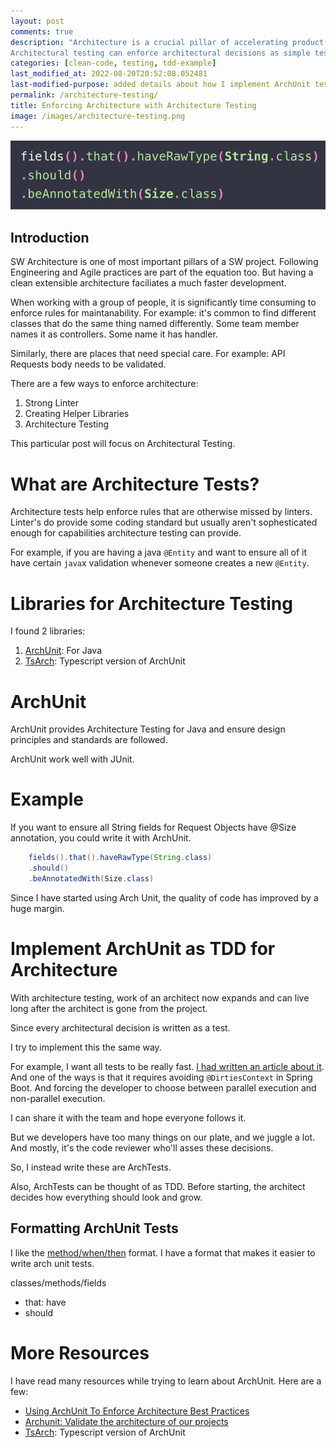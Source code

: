 ```yaml
---
layout: post
comments: true
description: "Architecture is a crucial pillar of accelerating product delivery. It's hard to keep a team in sync with architecture over time.<br><br>
Architectural testing can enforce architectural decisions as simple tests, dramatically reducing code review effort and extending code maintainability."
categories: [clean-code, testing, tdd-example]
last_modified_at: 2022-08-20T20:52:08.052481
last-modified-purpose: added details about how I implement ArchUnit tests
permalink: /architecture-testing/
title: Enforcing Architecture with Architecture Testing
image: /images/architecture-testing.png
---
```

![](/images/architecture-testing.png)


## Introduction

SW Architecture is one of most important pillars of a SW project. Following Engineering and Agile practices are part of the equation too. But having a clean extensible architecture faciliates a much faster development.

When working with a group of people, it is significantly time consuming to enforce rules for maintanability. For example: it's common to find different classes that do the same thing named differently. Some team member names it as controllers. Some name it has handler.

Similarly, there are places that need special care. For example: API Requests body needs to be validated.

There are a few ways to enforce architecture:
1. Strong Linter
2. Creating Helper Libraries
3. Architecture Testing

This particular post will focus on Architectural Testing. 

# What are Architecture Tests?

Architecture tests help enforce rules that are otherwise missed by linters. Linter's do provide some coding standard but usually aren't sophesticated enough for capabilities architecture testing can provide.

For example, if you are having a java `@Entity` and want to ensure all of it have certain `java`x validation whenever someone creates a new `@Entity`.

# Libraries for Architecture Testing

I found 2 libraries:
1. [ArchUnit](https://www.archunit.org/): For Java
2. [TsArch](https://github.com/ts-arch/ts-arch): Typescript version of ArchUnit

# ArchUnit

ArchUnit provides Architecture Testing for Java and ensure design principles and standards are followed.

ArchUnit work well with JUnit.

# Example

If you want to ensure all String fields for Request Objects have @Size annotation, you could write it with ArchUnit.

```java
    fields().that().haveRawType(String.class)
    .should()
    .beAnnotatedWith(Size.class)
```

Since I have started using Arch Unit, the quality of code has improved by a huge margin.

# Implement ArchUnit as TDD for Architecture

With architecture testing, work of an architect now expands and can live long after the architect is gone from the project.

Since every architectural decision is written as a test.

I try to implement this the same way.

For example, I want all tests to be really fast. [I had written an article about it](spring-boot-junit-faster/). And one of the ways is that it requires avoiding `@DirtiesContext` in Spring Boot. And forcing the developer to choose between parallel execution and non-parallel execution.

I can share it with the team and hope everyone follows it. 

But we developers have too many things on our plate, and we juggle a lot. And mostly, it's the code reviewer who'll asses these decisions.

So, I instead write these are ArchTests.

Also, ArchTests can be thought of as TDD. Before starting, the architect decides how everything should look and grow. 

## Formatting ArchUnit Tests

I like the [method/when/then](/method-when-should) format. I have a format that makes it easier to write arch unit tests.

classes/methods/fields
- that: have
- should

# More Resources

I have read many resources while trying to learn about ArchUnit. Here are a few:

- [Using ArchUnit To Enforce Architecture Best Practices](https://shekhargulati.com/2020/05/04/using-archunit-to-enforce-architecture-best-practices/)
- [Archunit: Validate the architecture of our projects](https://dev.to/andressacco/archunit-validate-the-architecture-of-our-projects-3hc9)
- [TsArch](https://github.com/ts-arch/ts-arch): Typescript version of ArchUnit
